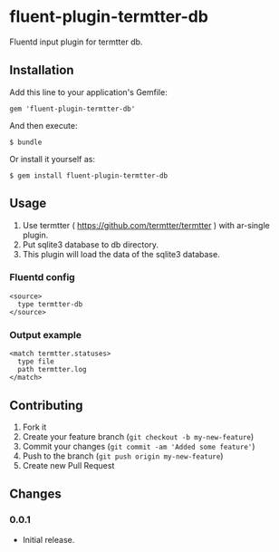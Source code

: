 # fluent-plugin-termtter-db

Fluentd input plugin for termtter db.

## Installation

Add this line to your application's Gemfile:

    gem 'fluent-plugin-termtter-db'

And then execute:

    $ bundle

Or install it yourself as:

    $ gem install fluent-plugin-termtter-db

## Usage

1. Use termtter ( https://github.com/termtter/termtter ) with ar-single plugin.
2. Put sqlite3 database to db directory.
3. This plugin will load the data of the sqlite3 database.

### Fluentd config

    <source>
      type termtter-db
    </source>

### Output example

    <match termtter.statuses>
      type file
      path termtter.log
    </match>

## Contributing

1. Fork it
2. Create your feature branch (`git checkout -b my-new-feature`)
3. Commit your changes (`git commit -am 'Added some feature'`)
4. Push to the branch (`git push origin my-new-feature`)
5. Create new Pull Request

## Changes

### 0.0.1

* Initial release.
